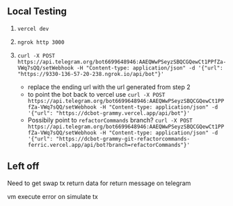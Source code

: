 ## Local Testing

1. `vercel dev`
2. `ngrok http 3000`
3. `curl -X POST https://api.telegram.org/bot6699648946:AAEQWwPSeyzSBQCGQewCt1PPfZa-VWq7sQQ/setWebhook -H "Content-type: application/json" -d '{"url": "https://9330-136-57-20-238.ngrok.io/api/bot"}'`

   - replace the ending url with the url generated from step 2
   - to point the bot back to vercel use `curl -X POST https://api.telegram.org/bot6699648946:AAEQWwPSeyzSBQCGQewCt1PPfZa-VWq7sQQ/setWebhook -H "Content-type: application/json" -d '{"url": "https://dcbot-grammy.vercel.app/api/bot"}'`
   - Possibily point to `refactorCommands` branch? `curl -X POST https://api.telegram.org/bot6699648946:AAEQWwPSeyzSBQCGQewCt1PPfZa-VWq7sQQ/setWebhook -H "Content-type: application/json" -d '{"url": "https://dcbot-grammy-git-refactorcommands-ferric.vercel.app/api/bot?branch=refactorCommands"}'`

## Left off

Need to get swap tx return data for return message on telegram

vm execute error on simulate tx
